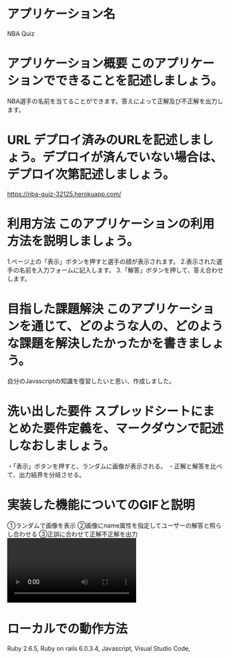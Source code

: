 # アプリケーション名	
NBA Quiz
# アプリケーション概要	このアプリケーションでできることを記述しましょう。
NBA選手の名前を当てることができます。答えによって正解及び不正解を出力します。
# URL	デプロイ済みのURLを記述しましょう。デプロイが済んでいない場合は、デプロイ次第記述しましょう。
https://nba-quiz-32125.herokuapp.com/
# 利用方法	このアプリケーションの利用方法を説明しましょう。
1.ページ上の「表示」ボタンを押すと選手の顔が表示されます。
2.表示された選手の名前を入力フォームに記入します。
3.「解答」ボタンを押して、答え合わせします。
# 目指した課題解決	このアプリケーションを通じて、どのような人の、どのような課題を解決したかったかを書きましょう。
自分のJavascriptの知識を復習したいと思い、作成しました。
# 洗い出した要件	スプレッドシートにまとめた要件定義を、マークダウンで記述しなおしましょう。
・「表示」ボタンを押すと、ランダムに画像が表示される。
・正解と解答を比べて、出力結界を分岐させる。
# 実装した機能についてのGIFと説明	
①ランダムで画像を表示
②画像にname属性を指定してユーザーの解答と照らし合わせる
③正誤に合わせて正解不正解を出力
![動作.gif](.動作.mp4)
# ローカルでの動作方法	 
Ruby 2.6.5, Ruby on rails 6.0.3.4, Javascript, Visual Studio Code,
